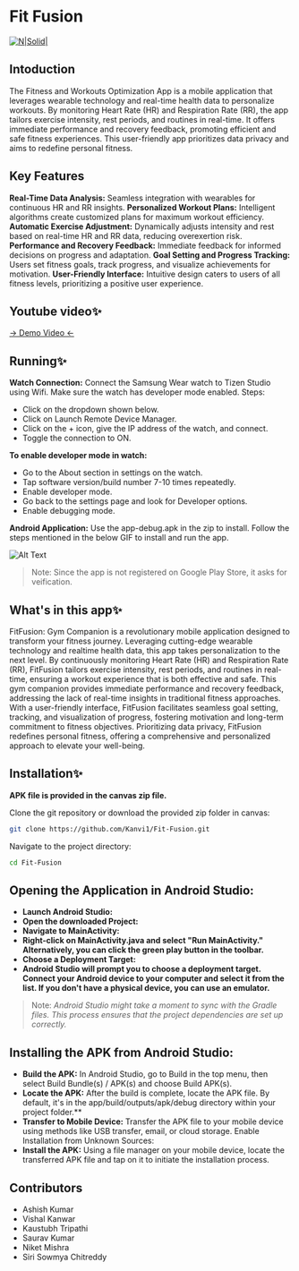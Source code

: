 # Fit Fusion

[![N|Solid|](https://i.ibb.co/ccWnRZD/banner.png) ](https://github.com/Kanvi1/Fit-Fusion)

## Intoduction

The Fitness and Workouts Optimization App is a mobile application that leverages wearable
technology and real-time health data to personalize workouts. By monitoring Heart Rate
(HR) and Respiration Rate (RR), the app tailors exercise intensity, rest periods, and routines
in real-time. It offers immediate performance and recovery feedback, promoting efficient and
safe fitness experiences. This user-friendly app prioritizes data privacy and aims to redefine
personal fitness.

## Key Features

**Real-Time Data Analysis:** Seamless integration with wearables for continuous HR and RR insights.
**Personalized Workout Plans:** Intelligent algorithms create customized plans for maximum workout efficiency.
**Automatic Exercise Adjustment:** Dynamically adjusts intensity and rest based on real-time HR and RR data, reducing overexertion risk.
**Performance and Recovery Feedback:** Immediate feedback for informed decisions on progress and adaptation.
**Goal Setting and Progress Tracking:** Users set fitness goals, track progress, and visualize achievements for motivation.
**User-Friendly Interface:** Intuitive design caters to users of all fitness levels, prioritizing a positive user experience.

## Youtube video✨

[-> Demo Video <-](https://youtu.be/luAT4uW5w5w?feature=shared)

## Running✨

**Watch Connection:** Connect the Samsung Wear watch to Tizen Studio using Wifi. Make sure the watch has developer mode enabled. Steps:

- Click on the dropdown shown below.
- Click on Launch Remote Device Manager.
- Click on the + icon, give the IP address of the watch, and connect.
- Toggle the connection to ON.

**To enable developer mode in watch:**

- Go to the About section in settings on the watch.
- Tap software version/build number 7-10 times repeatedly.
- Enable developer mode.
- Go back to the settings page and look for Developer options.
- Enable debugging mode.

**Android Application:** Use the app-debug.apk in the zip to install. Follow the steps mentioned in the below GIF to install and run the app.

![Alt Text](https://im5.ezgif.com/tmp/ezgif-5-e0f712c2a8.gif)

> Note: Since the app is not registered on Google Play Store, it asks for veification.

## What's in this app✨

FitFusion: Gym Companion is a revolutionary mobile application designed to transform your fitness journey. Leveraging cutting-edge wearable technology and realtime health data, this app takes personalization to the next level. By continuously monitoring Heart Rate (HR) and Respiration Rate (RR), FitFusion tailors exercise intensity, rest periods, and routines in real-time, ensuring a workout experience that is both effective and safe. This gym companion provides immediate performance and recovery feedback, addressing the lack of real-time insights in traditional fitness approaches. With a user-friendly interface, FitFusion facilitates seamless goal setting, tracking, and visualization of progress, fostering motivation and long-term commitment to fitness objectives. Prioritizing data privacy, FitFusion redefines personal fitness, offering a comprehensive and personalized approach to elevate your well-being.

## Installation✨

**APK file is provided in the canvas zip file.**

Clone the git repository or download the provided zip folder in canvas:

```sh
git clone https://github.com/Kanvi1/Fit-Fusion.git
```

Navigate to the project directory:

```sh
cd Fit-Fusion
```

## Opening the Application in Android Studio:

- **Launch Android Studio:**
- **Open the downloaded Project:**
- **Navigate to MainActivity:**
- **Right-click on MainActivity.java and select "Run MainActivity." Alternatively, you can click the green play button in the toolbar.**
- **Choose a Deployment Target:**
- **Android Studio will prompt you to choose a deployment target. Connect your Android device to your computer and select it from the list. If you don't have a physical device, you can use an emulator.**

> Note: _Android Studio might take a moment to sync with the Gradle files. This process ensures that the project dependencies are set up correctly._

## Installing the APK from Android Studio:

- **Build the APK:** In Android Studio, go to Build in the top menu, then select Build Bundle(s) / APK(s) and choose Build APK(s).
- **Locate the APK:** After the build is complete, locate the APK file. By default, it's in the app/build/outputs/apk/debug directory within your project folder.\*\*
- **Transfer to Mobile Device:** Transfer the APK file to your mobile device using methods like USB transfer, email, or cloud storage.
  Enable Installation from Unknown Sources:
- **Install the APK:** Using a file manager on your mobile device, locate the transferred APK file and tap on it to initiate the installation process.

## Contributors

- Ashish Kumar
- Vishal Kanwar
- Kaustubh Tripathi
- Saurav Kumar
- Niket Mishra
- Siri Sowmya Chitreddy
